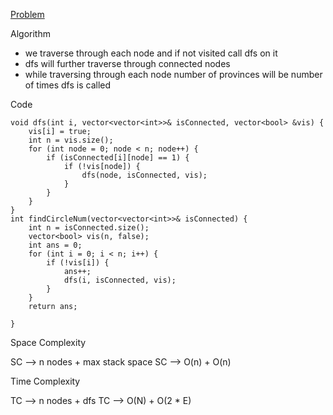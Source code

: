 [Problem](https://leetcode.com/problems/number-of-provinces/)

Algorithm
- we traverse through each node and if not visited call dfs on it
- dfs will further traverse through connected nodes
- while traversing through each node number of provinces will be number of times dfs is called

Code 

```
void dfs(int i, vector<vector<int>>& isConnected, vector<bool> &vis) {
	vis[i] = true;
	int n = vis.size();
	for (int node = 0; node < n; node++) {
		if (isConnected[i][node] == 1) {
			if (!vis[node]) {
				dfs(node, isConnected, vis);
			}
		}
	}
}
int findCircleNum(vector<vector<int>>& isConnected) {
	int n = isConnected.size();
	vector<bool> vis(n, false);
	int ans = 0;
	for (int i = 0; i < n; i++) {
		if (!vis[i]) {
			ans++;
			dfs(i, isConnected, vis);
		}
	}
	return ans;

}

```

Space Complexity

SC --> n nodes + max stack space
SC --> O(n) + O(n)

Time Complexity

TC --> n nodes + dfs
TC --> O(N) + O(2 * E)